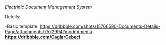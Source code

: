 *Electrinic Document Management System* 

Deteils:

 -Basic template:
    https://dribbble.com/shots/15766590-Documents-Details-Page/attachments/7572994?mode=media
    **https://dribbble.com/CaglarCebeci**
